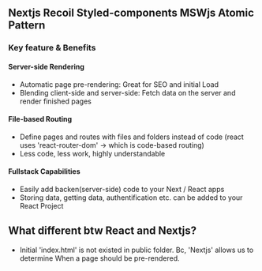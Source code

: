 ## Nextjs Recoil Styled-components MSWjs Atomic Pattern

### Key feature & Benefits
#### Server-side Rendering
 - Automatic page pre-rendering: Great for SEO and initial Load
 - Blending client-side and server-side: Fetch data on the server and render finished pages

#### File-based Routing
- Define pages and routes with files and folders instead of code (react uses 'react-router-dom' -> which is code-based routing)
- Less code, less work, highly understandable

#### Fullstack Capabilities
- Easily add backen(server-side) code to your Next / React apps
- Storing data, getting data, authentification etc. can be added to your React Project

## What different btw React and Nextjs?
- Initial 'index.html' is not existed in public folder. Bc, 'Nextjs' allows us to determine When a page should be pre-rendered.
